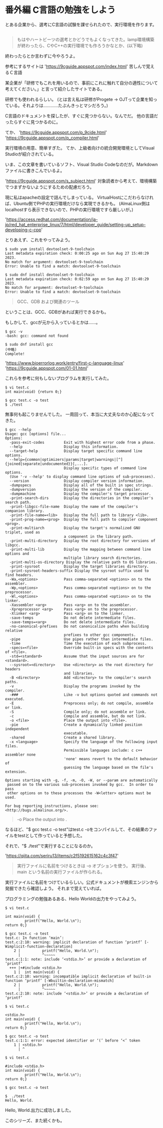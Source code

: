 # 番外編 C言語の勉強をしよう
とある企業から、選考にC言語の試験を課せられたので、実行環境を作ります。

## 
> もはやハートビーツの選考とかどうでもよくなってきた。lamp環境構築が終わったら、CやC++の実行環境でも作ろうかなとか、(以下略)

終わったらとか言わずに今やろうよ。

参考にするサイトは
'https://9cguide.appspot.com/index.html'
苦しんで覚えるＣ言語

某企業が「研修でもこれを用いるので、事前にこれに触れて自分の適性について考えてください。」と言って紹介したサイトである。

研修でも使われるらしい。
(とは言え私は研修がProgete → OJTって企業を知っている。それよりは…………たぶんきっとマシだろう。)

C言語のドキュメントを探したが、すぐに見つからない。なんでだ。
他の言語だったらすぐに見つかるのに。

てか、
'https://9cguide.appspot.com/p_9cide.html'
'https://9cguide.appspot.com/p_compiler.html'

実行環境の用意、簡単すぎた。
てか、上級者向けの統合開発環境としてVisual Studioが紹介されている。

いま、この文章を書いているソフト、Visual Studio Codeなのだが。Markdownファイルに書きこんでいるよ。

'https://9cguide.appspot.com/s_subject.html'
対象読者から考えて、環境構築でつまずかないようにするための配慮だろう。

現に私はapacheの設定で詰んでしまっている。
VirtualHostにこだわらなければ、Ubuntu側でPHPの実行環境だけなら実現できるかも。
(AlmaLinux側はlocalhostすら表示できないので、PHPの実行環境ですら厳しいが。)

'https://access.redhat.com/documentation/ja-jp/red_hat_enterprise_linux/7/html/developer_guide/setting-up_setup-developing-c-cpp'

とりあえず、これをやってみよう。

```
$ sudo yum install devtoolset-9-toolchain
Last metadata expiration check: 0:00:25 ago on Sun Aug 27 15:40:29 2023.
No match for argument: devtoolset-9-toolchain
Error: Unable to find a match: devtoolset-9-toolchain

$ sudo dnf install devtoolset-9-toolchain
Last metadata expiration check: 0:02:59 ago on Sun Aug 27 15:40:29 2023.
No match for argument: devtoolset-9-toolchain
Error: Unable to find a match: devtoolset-9-toolchain
```

> GCC、GDB および関連のツール

ということは、GCC、GDBがあれば実行できるかも。

もしかして、gccが元から入っているとかは……。

```
$ gcc -v
-bash: gcc: command not found
```

```
$ sudo dnf install gcc
(中略)
Complete!
```

'https://www.bioerrorlog.work/entry/first-c-language-linux'
'https://9cguide.appspot.com/01-01.html'

これらを参考に何もしないプログラムを実行してみた。

```
$ vi test.c
int main(void) {return 0;}
```
```
$ gcc test.c -o test
$ ./test
```

無事何も起こりませんでした。
一周回って、本当に大丈夫なのか心配になってきた。

```
$ gcc --help
Usage: gcc [options] file...
Options:
  -pass-exit-codes         Exit with highest error code from a phase.
  --help                   Display this information.
  --target-help            Display target specific command line options.
  --help={common|optimizers|params|target|warnings|[^]{joined|separate|undocumented}}[,...].
                           Display specific types of command line options.
  (Use '-v --help' to display command line options of sub-processes).
  --version                Display compiler version information.
  -dumpspecs               Display all of the built in spec strings.
  -dumpversion             Display the version of the compiler.
  -dumpmachine             Display the compiler's target processor.
  -print-search-dirs       Display the directories in the compiler's search path.
  -print-libgcc-file-name  Display the name of the compiler's companion library.
  -print-file-name=<lib>   Display the full path to library <lib>.
  -print-prog-name=<prog>  Display the full path to compiler component <prog>.
  -print-multiarch         Display the target's normalized GNU triplet, used as
                           a component in the library path.
  -print-multi-directory   Display the root directory for versions of libgcc.
  -print-multi-lib         Display the mapping between command line options and
                           multiple library search directories.
  -print-multi-os-directory Display the relative path to OS libraries.
  -print-sysroot           Display the target libraries directory.
  -print-sysroot-headers-suffix Display the sysroot suffix used to find headers.
  -Wa,<options>            Pass comma-separated <options> on to the assembler.
  -Wp,<options>            Pass comma-separated <options> on to the preprocessor.
  -Wl,<options>            Pass comma-separated <options> on to the linker.
  -Xassembler <arg>        Pass <arg> on to the assembler.
  -Xpreprocessor <arg>     Pass <arg> on to the preprocessor.
  -Xlinker <arg>           Pass <arg> on to the linker.
  -save-temps              Do not delete intermediate files.
  -save-temps=<arg>        Do not delete intermediate files.
  -no-canonical-prefixes   Do not canonicalize paths when building relative
                           prefixes to other gcc components.
  -pipe                    Use pipes rather than intermediate files.
  -time                    Time the execution of each subprocess.
  -specs=<file>            Override built-in specs with the contents of <file>.
  -std=<standard>          Assume that the input sources are for <standard>.
  --sysroot=<directory>    Use <directory> as the root directory for headers
                           and libraries.
  -B <directory>           Add <directory> to the compiler's search paths.
  -v                       Display the programs invoked by the compiler.
  -###                     Like -v but options quoted and commands not executed.
  -E                       Preprocess only; do not compile, assemble or link.
  -S                       Compile only; do not assemble or link.
  -c                       Compile and assemble, but do not link.
  -o <file>                Place the output into <file>.
  -pie                     Create a dynamically linked position independent
                           executable.
  -shared                  Create a shared library.
  -x <language>            Specify the language of the following input files.
                           Permissible languages include: c c++ assembler none
                           'none' means revert to the default behavior of
                           guessing the language based on the file's extension.

Options starting with -g, -f, -m, -O, -W, or --param are automatically
 passed on to the various sub-processes invoked by gcc.  In order to pass
 other options on to these processes the -W<letter> options must be used.

For bug reporting instructions, please see:
<http://bugs.almalinux.org/>.
```

>   -o <file>                Place the output into <file>.

なるほど、"$ gcc test.c -o test"はtest.c -oをコンパイルして、その結果のファイルをtestとして作っていると予想した。

それで、"$ ./test"で実行することになるのか。

'https://qiita.com/seriru13/items/c2f5192615162c4c3f47'

> 実行ファイルに名前をつけるときは -o オプションを使う。
> 実行後、 main という名前の実行ファイルが作られる。

実行ファイルに名前をつけているらしい。公式ドキュメントが検索エンジンから発掘できたら確認しよう。
それまで覚えていれば。

プログラミングの勉強あるある、Hello Worldの出力をやってみよう。

```
$ vi test.c

int main(void) {
         printf("Hello, World.\n");
return 0;}
```
```
$ gcc test.c -o test
test.c: In function ‘main’:
test.c:2:10: warning: implicit declaration of function ‘printf’ [-Wimplicit-function-declaration]
    2 |          printf("Hello, World.\n");
      |          ^~~~~~
test.c:1:1: note: include ‘<stdio.h>’ or provide a declaration of ‘printf’
  +++ |+#include <stdio.h>
    1 |  int main(void) {
test.c:2:10: warning: incompatible implicit declaration of built-in function ‘printf’ [-Wbuiltin-declaration-mismatch]
    2 |          printf("Hello, World.\n");
      |          ^~~~~~
test.c:2:10: note: include ‘<stdio.h>’ or provide a declaration of ‘printf’
```

```
$ vi test.c

<stdio.h>
int main(void) {
         printf("Hello, World.\n");
return 0;}
```

```
$ gcc test.c -o test
test.c:1:1: error: expected identifier or ‘(’ before ‘<’ token
    1 | <stdio.h>
      | ^
```

```
$ vi test.c

#include <stdio.h>
int main(void) {
         printf("Hello, World.\n");
return 0;}
```

```
$ gcc test.c -o test
```

```
$  ./test
Hello, World.
```

Hello, World.出力に成功しました。

このシリーズ、また続くかも。